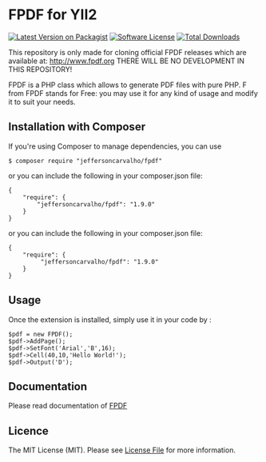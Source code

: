 # FPDF for YII2

[![Latest Version on Packagist][ico-version]][link-packagist]
[![Software License][ico-license]](LICENSE.md)
[![Total Downloads][ico-downloads]][link-downloads]

This repository is only made for cloning official FPDF releases which are available at: http://www.fpdf.org THERE WILL BE NO DEVELOPMENT IN THIS REPOSITORY!

FPDF is a PHP class which allows to generate PDF files with pure PHP. F from FPDF stands for Free: you may use it for any kind of usage and modify it to suit your needs.

## Installation with Composer
If you're using Composer to manage dependencies, you can use

    $ composer require "jeffersoncarvalho/fpdf"

or you can include the following in your composer.json file:

    {
        "require": {
            "jeffersoncarvalho/fpdf": "1.9.0"
        }
    }

or you can include the following in your composer.json file:

    {
        "require": {
             "jeffersoncarvalho/fpdf": "1.9.0"
        }
    }

## Usage
Once the extension is installed, simply use it in your code by :

    $pdf = new FPDF();
    $pdf->AddPage();
    $pdf->SetFont('Arial','B',16);
    $pdf->Cell(40,10,'Hello World!');
    $pdf->Output('D');
    
## Documentation

Please read documentation of [FPDF](http://fpdf.de/dokumentation/)

## Licence

The MIT License (MIT). Please see [License File](LICENSE.md) for more information.

[ico-version]: https://img.shields.io/packagist/v/:author_username/:package_name.svg?style=flat-square
[ico-license]: https://img.shields.io/badge/license-MIT-brightgreen.svg?style=flat-square
[ico-downloads]: https://img.shields.io/packagist/dt/:author_username/:package_name.svg?style=flat-square

[link-packagist]: https://packagist.org/packages/jeffersoncarvalho/fpdf
[link-downloads]: https://packagist.org/packages/jeffersoncarvalho/fpdf
[link-author]: https://github.com/jscarvalho76
[link-contributors]: ../../contributors
